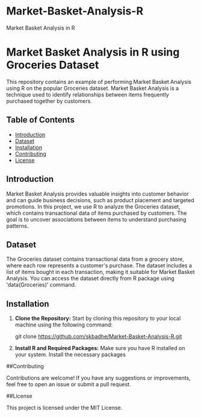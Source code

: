 # Market-Basket-Analysis-R
 Market Basket Analysis in R 

# Market Basket Analysis in R using Groceries Dataset

 This repository contains an example of performing Market Basket Analysis using R on the popular Groceries dataset. Market Basket Analysis is a technique used to identify relationships between items frequently purchased together by customers.

## Table of Contents
- [Introduction](#introduction)
- [Dataset](#dataset)
- [Installation](#installation)
- [Contributing](#contributing)
- [License](#license)

## Introduction

 Market Basket Analysis provides valuable insights into customer behavior and can guide business decisions, such as product placement and targeted promotions. In this project, we use R to analyze the Groceries dataset, which contains transactional data of items purchased by customers. The goal is to uncover associations between items to understand purchasing patterns.

## Dataset

 The Groceries dataset contains transactional data from a grocery store, where each row represents a customer's purchase. The dataset includes a list of items bought in each transaction, making it suitable for Market Basket Analysis. You can access the dataset directly from R package using 'data(Groceries)' command.

## Installation

1. **Clone the Repository:** Start by cloning this repository to your local machine using the following command:

	git clone https://github.com/skbadhe/Market-Basket-Analysis-R.git


2. **Install R and Required Packages:** Make sure you have R installed on your system. Install the necessary packages 


##Contributing

 Contributions are welcome! If you have any suggestions or improvements, feel free to open an issue or submit a pull request.

##License

 This project is licensed under the MIT License.